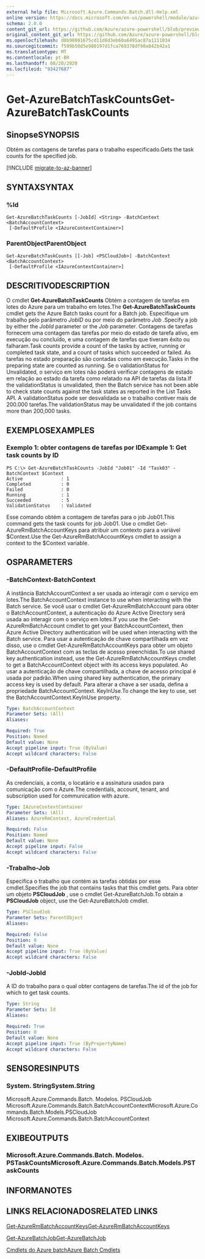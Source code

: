 ```yaml
---
external help file: Microsoft.Azure.Commands.Batch.dll-Help.xml
online version: https://docs.microsoft.com/en-us/powershell/module/azurerm.batch/get-azurebatchtaskcounts
schema: 2.0.0
content_git_url: https://github.com/Azure/azure-powershell/blob/preview/src/ResourceManager/AzureBatch/Commands.Batch/help/Get-AzureBatchTaskCounts.md
original_content_git_url: https://github.com/Azure/azure-powershell/blob/preview/src/ResourceManager/AzureBatch/Commands.Batch/help/Get-AzureBatchTaskCounts.md
ms.openlocfilehash: d0b98081675cd11d8d3eb60a6495ac87a1111034
ms.sourcegitcommit: f599b50d5e980197d1fca769378df90a842b42a1
ms.translationtype: MT
ms.contentlocale: pt-BR
ms.lasthandoff: 08/20/2020
ms.locfileid: "93427687"
---
```

# <span data-ttu-id="2cd8c-101">Get-AzureBatchTaskCounts</span><span class="sxs-lookup"><span data-stu-id="2cd8c-101">Get-AzureBatchTaskCounts</span></span>

## <span data-ttu-id="2cd8c-102">Sinopse</span><span class="sxs-lookup"><span data-stu-id="2cd8c-102">SYNOPSIS</span></span>
<span data-ttu-id="2cd8c-103">Obtém as contagens de tarefas para o trabalho especificado.</span><span class="sxs-lookup"><span data-stu-id="2cd8c-103">Gets the task counts for the specified job.</span></span>

[!INCLUDE [migrate-to-az-banner](../../includes/migrate-to-az-banner.md)]

## <span data-ttu-id="2cd8c-104">SYNTAX</span><span class="sxs-lookup"><span data-stu-id="2cd8c-104">SYNTAX</span></span>

### <span data-ttu-id="2cd8c-105">%</span><span class="sxs-lookup"><span data-stu-id="2cd8c-105">Id</span></span>
```
Get-AzureBatchTaskCounts [-JobId] <String> -BatchContext <BatchAccountContext>
 [-DefaultProfile <IAzureContextContainer>]
```

### <span data-ttu-id="2cd8c-106">ParentObject</span><span class="sxs-lookup"><span data-stu-id="2cd8c-106">ParentObject</span></span>
```
Get-AzureBatchTaskCounts [[-Job] <PSCloudJob>] -BatchContext <BatchAccountContext>
 [-DefaultProfile <IAzureContextContainer>]
```

## <span data-ttu-id="2cd8c-107">DESCRITIVO</span><span class="sxs-lookup"><span data-stu-id="2cd8c-107">DESCRIPTION</span></span>
<span data-ttu-id="2cd8c-108">O cmdlet **Get-AzureBatchTaskCounts** Obtém a contagem de tarefas em lotes do Azure para um trabalho em lotes.</span><span class="sxs-lookup"><span data-stu-id="2cd8c-108">The **Get-AzureBatchTaskCounts** cmdlet gets the Azure Batch tasks count for a Batch job.</span></span>
<span data-ttu-id="2cd8c-109">Especifique um trabalho pelo parâmetro *JobID* ou por meio do parâmetro *Job* .</span><span class="sxs-lookup"><span data-stu-id="2cd8c-109">Specify a job by either the *JobId* parameter or the *Job* parameter.</span></span>
<span data-ttu-id="2cd8c-110">Contagens de tarefas fornecem uma contagem das tarefas por meio do estado de tarefa ativo, em execução ou concluído, e uma contagem de tarefas que tiveram êxito ou falharam.</span><span class="sxs-lookup"><span data-stu-id="2cd8c-110">Task counts provide a count of the tasks by active, running or completed task state, and a count of tasks which succeeded or failed.</span></span> <span data-ttu-id="2cd8c-111">As tarefas no estado preparação são contadas como em execução.</span><span class="sxs-lookup"><span data-stu-id="2cd8c-111">Tasks in the preparing state are counted as running.</span></span> <span data-ttu-id="2cd8c-112">Se o validationStatus for Unvalidated, o serviço em lotes não poderá verificar contagens de estado em relação ao estado da tarefa como relatado na API de tarefas da lista.</span><span class="sxs-lookup"><span data-stu-id="2cd8c-112">If the validationStatus is unvalidated, then the Batch service has not been able to check state counts against the task states as reported in the List Tasks API.</span></span> <span data-ttu-id="2cd8c-113">A validationStatus pode ser desvalidada se o trabalho contiver mais de 200.000 tarefas.</span><span class="sxs-lookup"><span data-stu-id="2cd8c-113">The validationStatus may be unvalidated if the job contains more than 200,000 tasks.</span></span>

## <span data-ttu-id="2cd8c-114">EXEMPLOS</span><span class="sxs-lookup"><span data-stu-id="2cd8c-114">EXAMPLES</span></span>

### <span data-ttu-id="2cd8c-115">Exemplo 1: obter contagens de tarefas por ID</span><span class="sxs-lookup"><span data-stu-id="2cd8c-115">Example 1: Get task counts by ID</span></span>
```
PS C:\> Get-AzureBatchTaskCounts -JobId "Job01" -Id "Task03" -BatchContext $Context
Active              : 1
Completed           : 0
Failed              : 0
Running             : 1
Succeeded           : 5
ValidationStatus    : Validated
```

<span data-ttu-id="2cd8c-116">Esse comando obtém a contagem de tarefas para o job Job01.</span><span class="sxs-lookup"><span data-stu-id="2cd8c-116">This command gets the task counts for job Job01.</span></span>
<span data-ttu-id="2cd8c-117">Use o cmdlet Get-AzureRmBatchAccountKeys para atribuir um contexto para a variável $Context.</span><span class="sxs-lookup"><span data-stu-id="2cd8c-117">Use the Get-AzureRmBatchAccountKeys cmdlet to assign a context to the $Context variable.</span></span>

## <span data-ttu-id="2cd8c-118">OS</span><span class="sxs-lookup"><span data-stu-id="2cd8c-118">PARAMETERS</span></span>

### <span data-ttu-id="2cd8c-119">-BatchContext</span><span class="sxs-lookup"><span data-stu-id="2cd8c-119">-BatchContext</span></span>
<span data-ttu-id="2cd8c-120">A instância BatchAccountContext a ser usada ao interagir com o serviço em lotes.</span><span class="sxs-lookup"><span data-stu-id="2cd8c-120">The BatchAccountContext instance to use when interacting with the Batch service.</span></span>
<span data-ttu-id="2cd8c-121">Se você usar o cmdlet Get-AzureRmBatchAccount para obter o BatchAccountContext, a autenticação do Azure Active Directory será usada ao interagir com o serviço em lotes.</span><span class="sxs-lookup"><span data-stu-id="2cd8c-121">If you use the Get-AzureRmBatchAccount cmdlet to get your BatchAccountContext, then Azure Active Directory authentication will be used when interacting with the Batch service.</span></span>
<span data-ttu-id="2cd8c-122">Para usar a autenticação de chave compartilhada em vez disso, use o cmdlet Get-AzureRmBatchAccountKeys para obter um objeto BatchAccountContext com as teclas de acesso preenchidas.</span><span class="sxs-lookup"><span data-stu-id="2cd8c-122">To use shared key authentication instead, use the Get-AzureRmBatchAccountKeys cmdlet to get a BatchAccountContext object with its access keys populated.</span></span>
<span data-ttu-id="2cd8c-123">Ao usar a autenticação de chave compartilhada, a chave de acesso principal é usada por padrão.</span><span class="sxs-lookup"><span data-stu-id="2cd8c-123">When using shared key authentication, the primary access key is used by default.</span></span>
<span data-ttu-id="2cd8c-124">Para alterar a chave a ser usada, defina a propriedade BatchAccountContext. KeyInUse.</span><span class="sxs-lookup"><span data-stu-id="2cd8c-124">To change the key to use, set the BatchAccountContext.KeyInUse property.</span></span>

```yaml
Type: BatchAccountContext
Parameter Sets: (All)
Aliases: 

Required: True
Position: Named
Default value: None
Accept pipeline input: True (ByValue)
Accept wildcard characters: False
```

### <span data-ttu-id="2cd8c-125">-DefaultProfile</span><span class="sxs-lookup"><span data-stu-id="2cd8c-125">-DefaultProfile</span></span>
<span data-ttu-id="2cd8c-126">As credenciais, a conta, o locatário e a assinatura usados para comunicação com o Azure.</span><span class="sxs-lookup"><span data-stu-id="2cd8c-126">The credentials, account, tenant, and subscription used for communication with azure.</span></span>

```yaml
Type: IAzureContextContainer
Parameter Sets: (All)
Aliases: AzureRmContext, AzureCredential

Required: False
Position: Named
Default value: None
Accept pipeline input: False
Accept wildcard characters: False
```

### <span data-ttu-id="2cd8c-127">-Trabalho</span><span class="sxs-lookup"><span data-stu-id="2cd8c-127">-Job</span></span>
<span data-ttu-id="2cd8c-128">Especifica o trabalho que contém as tarefas obtidas por esse cmdlet.</span><span class="sxs-lookup"><span data-stu-id="2cd8c-128">Specifies the job that contains tasks that this cmdlet gets.</span></span>
<span data-ttu-id="2cd8c-129">Para obter um objeto **PSCloudJob** , use o cmdlet Get-AzureBatchJob.</span><span class="sxs-lookup"><span data-stu-id="2cd8c-129">To obtain a **PSCloudJob** object, use the Get-AzureBatchJob cmdlet.</span></span>

```yaml
Type: PSCloudJob
Parameter Sets: ParentObject
Aliases: 

Required: False
Position: 0
Default value: None
Accept pipeline input: True (ByValue)
Accept wildcard characters: False
```

### <span data-ttu-id="2cd8c-130">-JobId</span><span class="sxs-lookup"><span data-stu-id="2cd8c-130">-JobId</span></span>
<span data-ttu-id="2cd8c-131">A ID do trabalho para o qual obter contagens de tarefas.</span><span class="sxs-lookup"><span data-stu-id="2cd8c-131">The id of the job for which to get task counts.</span></span>

```yaml
Type: String
Parameter Sets: Id
Aliases: 

Required: True
Position: 0
Default value: None
Accept pipeline input: True (ByPropertyName)
Accept wildcard characters: False
```

## <span data-ttu-id="2cd8c-132">SENSORES</span><span class="sxs-lookup"><span data-stu-id="2cd8c-132">INPUTS</span></span>

### <span data-ttu-id="2cd8c-133">System. String</span><span class="sxs-lookup"><span data-stu-id="2cd8c-133">System.String</span></span>
<span data-ttu-id="2cd8c-134">Microsoft.Azure.Commands.Batch. Modelos. PSCloudJob Microsoft.Azure.Commands.Batch.BatchAccountContext</span><span class="sxs-lookup"><span data-stu-id="2cd8c-134">Microsoft.Azure.Commands.Batch.Models.PSCloudJob Microsoft.Azure.Commands.Batch.BatchAccountContext</span></span>


## <span data-ttu-id="2cd8c-135">EXIBE</span><span class="sxs-lookup"><span data-stu-id="2cd8c-135">OUTPUTS</span></span>

### <span data-ttu-id="2cd8c-136">Microsoft.Azure.Commands.Batch. Modelos. PSTaskCounts</span><span class="sxs-lookup"><span data-stu-id="2cd8c-136">Microsoft.Azure.Commands.Batch.Models.PSTaskCounts</span></span>


## <span data-ttu-id="2cd8c-137">INFORMA</span><span class="sxs-lookup"><span data-stu-id="2cd8c-137">NOTES</span></span>

## <span data-ttu-id="2cd8c-138">LINKS RELACIONADOS</span><span class="sxs-lookup"><span data-stu-id="2cd8c-138">RELATED LINKS</span></span>

[<span data-ttu-id="2cd8c-139">Get-AzureRmBatchAccountKeys</span><span class="sxs-lookup"><span data-stu-id="2cd8c-139">Get-AzureRmBatchAccountKeys</span></span>](./Get-AzureRmBatchAccountKeys.md)

[<span data-ttu-id="2cd8c-140">Get-AzureBatchJob</span><span class="sxs-lookup"><span data-stu-id="2cd8c-140">Get-AzureBatchJob</span></span>](./Get-AzureBatchJob.md)

[<span data-ttu-id="2cd8c-141">Cmdlets do Azure batch</span><span class="sxs-lookup"><span data-stu-id="2cd8c-141">Azure Batch Cmdlets</span></span>](./AzureRM.Batch.md)
